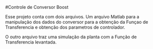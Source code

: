 #Controle de Conversor Boost

Esse projeto conta com dois arquivos. Um arquivo Matlab para
a manipulação dos dados do conversor para a obtenção da Funçao 
de Transferencia e obtenção dos parametros de controlador.<p/>

O outro arquivo traz uma simulação da planta com a Função de
Transferencia levantada.<p/>
